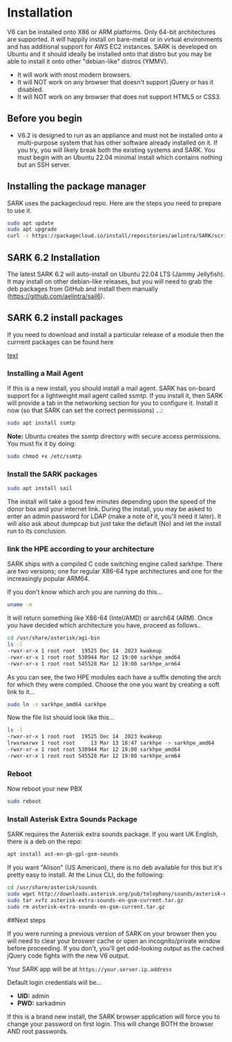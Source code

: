 # Installation

V6 can be installed onto X86 or ARM platforms. Only 64-bit architectures are supported. It will happily install on bare-metal or in virtual environments and has additional support for AWS EC2 instances. SARK is developed on Ubuntu and it should ideally be installed onto that distro but you may be able to install it onto other "debian-like" distros (YMMV).

- It will work with most modern browsers.
- It will NOT work on any browser that doesn't support jQuery or has it disabled.
- It will NOT work on any browser that does not support HTML5 or CSS3.

## Before you begin

- V6.2 is designed to run as an appliance and must not be installed onto a multi-purpose system that has other software already installed on it. If you try, you will likely break both the existing systems and SARK. You must begin with an Ubuntu 22.04 minimal install which contains nothing but an SSH server.

## Installing the package manager

SARK uses the packagecloud repo.   Here are the steps you need to prepare to use it.

```sh
sudo apt update
sudo apt upgrade
curl -s https://packagecloud.io/install/repositories/aelintra/SARK/script.deb.sh | sudo bash
```


## SARK 6.2 Installation

The latest SARK 6.2 will auto-install on Ubuntu 22.04 LTS (Jammy Jellyfish).  It may install on other debian-like releases, but you will need to grab the deb packages from GitHub and install them manually (https://github.com/aelintra/sail6).

## SARK 6.2 install packages

If you need to download and install a particular release of a module then the currrent packages can be found here

[text](https://packagecloud.io/aelintra/SARK)


### Installing a Mail Agent

If this is a new install, you should install a mail agent. SARK has on-board support for a lightweight mail agent called ssmtp. If you install it, then SARK will provide a tab in the networking section for you to configure it. Install it now (so that SARK can set the correct permissions) ...:

```sh
sudo apt install ssmtp
```

**Note:** Ubuntu creates the ssmtp directory with secure access permissions. You must fix it by doing:

```sh
sudo chmod +x /etc/ssmtp
```

### Install the SARK packages

```sh
sudo apt install sail
```

The install will take a good few minutes depending upon the speed of the donor box and your internet link. During the install, you may be asked to enter an admin password for LDAP (make a note of it, you'll need it later). It will also ask about dumpcap but just take the default (No) and let the install run to its conclusion.

### link the HPE according to your architecture
SARK ships with a compiled C code switching engine called sarkhpe.  There are two versions; one for regular X86-64 type architectures and one for the increasingly popular ARM64.

If you don't know which arch you are running do this...

````sh
uname -m
````

It will return something like X86-64 (Intel/AMD) or aarch64 (ARM).  Once you have decided which architecture you have, proceed as follows..

```sh
cd /usr/share/asterisk/agi-bin
ls -l
-rwxr-xr-x 1 root root  19525 Dec 14  2023 kwakeup
-rwxr-xr-x 1 root root 530944 Mar 12 19:00 sarkhpe_amd64
-rwxr-xr-x 1 root root 545528 Mar 12 19:00 sarkhpe_arm64
```

As you can see, the two HPE modules each have a suffix denoting the arch for which they were compiled.
Choose the one you want by creating a soft link to it...

```sh
sudo ln -s sarkhpe_amd64 sarkhpe
```

Now the file list should look like this...

```sh
ls -l 
-rwxr-xr-x 1 root root  19525 Dec 14  2023 kwakeup
lrwxrwxrwx 1 root root     13 Mar 13 18:47 sarkhpe -> sarkhpe_amd64
-rwxr-xr-x 1 root root 530944 Mar 12 19:00 sarkhpe_amd64
-rwxr-xr-x 1 root root 545528 Mar 12 19:00 sarkhpe_arm64
```

### Reboot

Now reboot your new PBX
```sh
sudo reboot
```

### Install Asterisk Extra Sounds Package

SARK requires the Asterisk extra sounds package. If you want UK English, there is a deb on the repo:

```sh
apt install ast-en-gb-gpl-gsm-sounds
```

If you want "Alison" (US American), there is no deb available for this but it's pretty easy to install. At the Linux CLI, do the following:

```sh
cd /usr/share/asterisk/sounds
sudo wget http://downloads.asterisk.org/pub/telephony/sounds/asterisk-extra-sounds-en-gsm-current.tar.gz
sudo tar xvfz asterisk-extra-sounds-en-gsm-current.tar.gz
sudo rm asterisk-extra-sounds-en-gsm-current.tar.gz
```

##Next steps

If you were running a previous version of SARK on your browser then you will need to clear your broswer cache or open an incognito/private window before proceeding. If you don't, you'll get odd-looking output as the cached jQuery code fights with the new V6 output.

Your SARK app will be at `https://your.server.ip.address`

Default login credentials will be...

- **UID:** admin
- **PWD:** sarkadmin

If this is a brand new install, the SARK browser application will force you to change your password on first login. This will change BOTH the browser AND root passwords.
